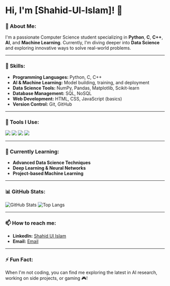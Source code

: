 # Hi, I'm [Shahid-Ul-Islam]! 👋 

### 🚀 About Me:
I'm a passionate Computer Science student specializing in **Python**, **C**, **C++**, **AI**, and **Machine Learning**. Currently, I'm diving deeper into **Data Science** and exploring innovative ways to solve real-world problems.

---

### 💼 Skills:
- **Programming Languages:** Python, C, C++
- **AI & Machine Learning:** Model building, training, and deployment
- **Data Science Tools:** NumPy, Pandas, Matplotlib, Scikit-learn
- **Database Management:** SQL, NoSQL
- **Web Development:** HTML, CSS, JavaScript (basics)
- **Version Control:** Git, GitHub

---

### 🔧 Tools I Use:
<p align="left">
  <img src="https://img.shields.io/badge/Editor-VS_Code-blue?style=for-the-badge&logo=visual-studio-code&logoColor=white" />
  <img src="https://img.shields.io/badge/Editor-PyCharm-green?style=for-the-badge&logo=pycharm&logoColor=white" />
  <img src="https://img.shields.io/badge/Tool-Git-black?style=for-the-badge&logo=git&logoColor=white" />
  <img src="https://img.shields.io/badge/Tool-Docker-blue?style=for-the-badge&logo=docker&logoColor=white" />
</p>

---

### 🌱 Currently Learning:
- **Advanced Data Science Techniques**
- **Deep Learning & Neural Networks**
- **Project-based Machine Learning**

---

### 📊 GitHub Stats:
![GitHub Stats](https://github-readme-stats.vercel.app/api?username=YourGitHubUsername&show_icons=true&theme=radical)
![Top Langs](https://github-readme-stats.vercel.app/api/top-langs/?username=YourGitHubUsername&layout=compact&theme=radical)

---

### 📫 How to reach me:
- **LinkedIn:** [Shahid Ul Islam](www.linkedin.com/in/shahid-ul-islam-13650998)
- **Email:** [Email](mailto:shahid9664@gmail.com)

---

### ⚡ Fun Fact:
When I'm not coding, you can find me exploring the latest in AI research, working on side projects, or gaming 🎮!

